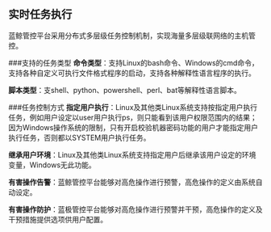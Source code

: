 ## 实时任务执行
蓝鲸管控平台采用分布式多层级任务控制机制，实现海量多层级联网络的主机管控。

###支持的任务类型
**命令类型**：支持Linux的bash命令、Windows的cmd命令，支持各种自定义可执行文件格式程序的启动，支持各种解释性语言程序的执行。

**脚本类型**：支shell、python、powershell、perl、bat等解释性语言脚本。

###任务控制方式
**指定用户执行**：Linux及其他类Linux系统支持按指定用户执行任务，例如用户设定以user用户执行ps，则只能看到该用户权限范围内的结果；因为Windows操作系统的限制，只有开启校验机器密码功能的用户才能指定用户执行任务，否则都以SYSTEM用户执行任务。

**继承用户环境**：Linux及其他类Linux系统支持指定用户后继承该用户设定的环境变量，Windows无此功能。

**有害操作告警**：蓝鲸管控平台能够对高危操作进行预警，高危操作的定义由系统自动设定。

**有害操作防护**：蓝极管控平台能够对高危操作进行预警并干预，高危操作的定义及干预措施提供选项供用户配置。